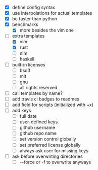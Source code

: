 - [x] define config syntax
- [x] use interpolations for actual templates
- [x] be faster than python
- [x] benchmarks
  - [x] more besides the vim one
- [ ] extra templates
  - [x] vim
  - [x] rust
  - [ ] nim
  - [ ] haskell
- [ ] built-in licenses
  - [ ] bsd3
  - [ ] mit
  - [ ] gnu
  - [ ] all rights reserved
- [ ] call templates by name?
- [ ] add travis ci badges to readmes
- [ ] add field for scripts (initialized with +x)
- [ ] add keys
  - [ ] full date 
  - [ ] user-defined keys
  - [ ] github username
  - [ ] github repo name
  - [ ] set version control globally
  - [ ] set preferred license globally
  - [ ] always ask user for missing keys
- [ ] ask before overwriting directories
  - [ ] --force or -f to overwrite anyways
